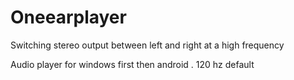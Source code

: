 # Oneearplayer
Switching stereo output between left and right at a high frequency

Audio player for windows first then android . 120 hz default
